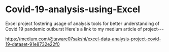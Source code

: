 # Covid-19-analysis-using-Excel
Excel project fostering usage of analysis tools for better understanding of Covid 19 pandemic outburst 
Here's a link to my medium article of project---

https://medium.com/@taware07sakshi/excel-data-analysis-project-covid-19-dataset-91e8732e22f0
